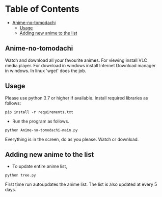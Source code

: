 # Table of Contents
- [Anime-no-tomodachi](#anime-no-tomodachi)
  * [Usage](#usage)
  * [Adding new anime to the list](#adding-new-anime-to-the-list)

## Anime-no-tomodachi
Watch and download all your favourite animes. For viewing install VLC media player. For download in windows install Internet Download manager in windows. In linux 'wget' does the job.

## Usage
Please use python 3.7 or higher if available. Install required libraries as follows:
```
pip install -r requirements.txt
```
* Run the program as follows.
```
python Anime-no-tomodachi-main.py
```
Everything is in the screen, do as you please. Watch or download.


## Adding new anime to the list
* To update entire anime list,
```
python tree.py
```
First time run autoupdates the anime list. The list is also updated at every 5 days.
